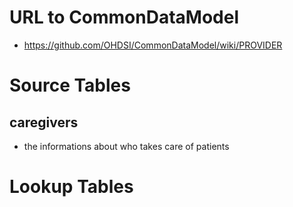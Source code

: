 # URL to CommonDataModel
- https://github.com/OHDSI/CommonDataModel/wiki/PROVIDER

# Source Tables

## caregivers
- the informations about who takes care of patients

# Lookup Tables
